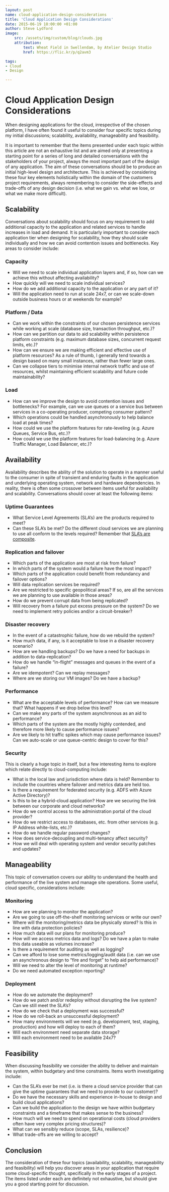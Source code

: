 ```yaml
---
layout: post
name: cloud-application-design-considerations
title: 'Cloud Application Design Considerations'
date: 2015-06-19 18:00:00 +01:00
author: Steve Lydford
image:
    src: /assets/img/custom/blog/clouds.jpg
    attribution:
        text: Wheat Field in Swellendam, by Atelier Design Studio
        href: https://flic.kr/p/q2avm3

tags:
- Cloud
- Design

---
```

# Cloud Application Design Considerations

When designing applications for the cloud, irrespective of the chosen platform, I have often found it useful to consider four specific topics during my initial discussions; scalability, availability, manageability and feasibility.

It is important to remember that the items presented under each topic within this article are not an exhaustive list and are aimed only at presenting a starting point for a series of long and detailed conversations with the stakeholders of your project, always the most important part of the design of any application. The aim of these conversations should be to produce an initial high-level design and architecture. This is achieved by considering these four key elements holistically within the domain of the customers project requirements, always remembering to consider the side-effects and trade-offs of any design decision (i.e. what we gain vs. what we lose, or what we make more difficult).

## Scalability
Conversations about scalability should focus on any requirement to add additional capacity to the application and related services to handle increases in load and demand. It is particularly important to consider each application tier when designing for scalability, how they should scale individually and how we can avoid contention issues and bottlenecks. Key areas to consider include: 
### Capacity
- Will we need to scale individual application layers and, if so, how can we achieve this without affecting availability?
- How quickly will we need to scale individual services?
- How do we add additional capacity to the application or any part of it?
- Will the application need to run at scale 24x7, or can we scale-down outside business hours or at weekends for example?

### Platform / Data
- Can we work within the constraints of our chosen persistence services while working at scale (database size, transaction throughput, etc.)?
- How can we partition our data to aid scalability within persistence platform constraints (e.g. maximum database sizes, concurrent request limits, etc.)?
- How can we ensure we are making efficient and effective use of platform resources? As a rule of thumb, I generally tend towards a design based on many small instances, rather than fewer large ones.
- Can we collapse tiers to minimise internal network traffic and use of resources, whilst maintaining efficient scalability and future code maintainability?

### Load
- How can we improve the design to avoid contention issues and bottlenecks? For example, can we use queues or a service bus between services in a co-operating producer, competing consumer pattern?
- Which operations could be handled asynchronously to help balance load at peak times?
- How could we use the platform features for rate-leveling (e.g. Azure Queues, Service Bus, etc.)?
- How could we use the platform features for load-balancing (e.g. Azure Traffic Manager, Load Balancer, etc.)? 

## Availability
Availability describes the ability of the solution to operate in a manner useful to the consumer in spite of transient and enduring faults in the application and underlying operating system, network and hardware dependencies. In reality, there is often some crossover between items useful for availability and scalability.
Conversations should cover at least the following items:

### Uptime Guarantees
- What Service Level Agreements (SLA’s) are the products required to meet?
- Can these SLA’s be met? Do the different cloud services we are planning to use all conform to the levels required? Remember that [SLA’s are composite](http://codurance.com/2015/05/19/working-with-slas/).

### Replication and failover
- Which parts of the application are most at risk from failure?
- In which parts of the system would a failure have the most impact?
- Which parts of the application could benefit from redundancy and failover options?
- Will data replication services be required?
- Are we restricted to specific geopolitical areas? If so, are all the services we are planning to use available in those areas?
- How do we prevent corrupt data from being replicated?
- Will recovery from a failure put excess pressure on the system? Do we need to implement retry policies and/or a circuit-breaker?

### Disaster recovery
- In the event of a catastrophic failure, how do we rebuild the system?
- How much data, if any, is it acceptable to lose in a disaster recovery scenario?
- How are we handling backups? Do we have a need for backups in addition to data-replication?
- How do we handle “in-flight” messages and queues in the event of a failure?
- Are we idempotent? Can we replay messages?
- Where are we storing our VM images? Do we have a backup?

### Performance
- What are the acceptable levels of performance? How can we measure that? What happens if we drop below this level?
- Can we make any parts of the system asynchronous as an aid to performance?
- Which parts of the system are the mostly highly contended, and therefore more likely to cause performance issues?
- Are we likely to hit traffic spikes which may cause performance issues? Can we auto-scale or use queue-centric design to cover for this?

### Security
This is clearly a huge topic in itself, but a few interesting items to explore which relate directly to cloud-computing include:

- What is the local law and jurisdiction where data is held? Remember to include the countries where failover and metrics data are held too.
- Is there a requirement for federated security (e.g. ADFS with Azure Active Directory)?
- Is this to be a hybrid-cloud application? How are we securing the link between our corporate and cloud networks?
- How do we control access to the administration portal of the cloud provider?
- How do we restrict access to databases, etc. from other services (e.g. IP Address white-lists, etc.)?
- How do we handle regular password changes?
- How does service-decoupling and multi-tenancy affect security?
- How we will deal with operating system and vendor security patches and updates?

## Manageability
This topic of conversation covers our ability to understand the health and performance of the live system and manage site operations. Some useful, cloud specific, considerations include:

### Monitoring
- How are we planning to monitor the application?
- Are we going to use off-the-shelf monitoring services or write our own?
- Where will the monitoring/metrics data be physically stored? Is this in line with data protection policies?
- How much data will our plans for monitoring produce?
- How will we access metrics data and logs? Do we have a plan to make this data useable as volumes increase?
- Is there a requirement for auditing as well as logging?
- Can we afford to lose some metrics/logging/audit data (i.e. can we use an asynchronous design to “fire and forget” to help aid performance)?
- Will we need to alter the level of monitoring at runtime?
- Do we need automated exception reporting?

### Deployment
- How do we automate the deployment?
- How do we patch and/or redeploy without disrupting the live system? Can we still meet the SLA’s?
- How do we check that a deployment was successful?
- How do we roll-back an unsuccessful deployment?
- How many environments will we need (e.g. development, test, staging, production) and how will deploy to each of them?
- Will each environment need separate data storage?
- Will each environment need to be available 24x7?

## Feasibility
When discussing feasibility we consider the ability to deliver and maintain the system, within budgetary and time constraints. Items worth investigating include:

- Can the SLA’s ever be met (i.e. is there a cloud service provider that can give the uptime guarantees that we need to provide to our customer)?
- Do we have the necessary skills and experience in-house to design and build cloud applications?
- Can we build the application to the design we have within budgetary constraints and a timeframe that makes sense to the business?
- How much will we need to spend on operational costs (cloud providers often have very complex pricing structures)?
- What can we sensibly reduce (scope, SLAs, resilience)?
- What trade-offs are we willing to accept?

## Conclusion
The consideration of these four topics (availability, scalability, manageability and feasibility) will help you discover areas in your application that require some cloud-specific thought, specifically in the early stages of a project. The items listed under each are definitely not exhaustive, but should give you a good starting point for discussion.
